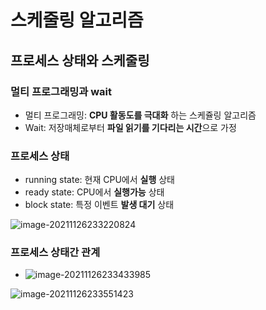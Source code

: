 # 스케줄링 알고리즘

## 프로세스 상태와 스케줄링



### 멀티 프로그래밍과 wait

- 멀티 프로그래밍: **CPU 활동도를 극대화** 하는 스케쥴링 알고리즘
- Wait: 저장매체로부터 **파일 읽기를 기다리는 시간**으로 가정

### 프로세스 상태

- running state: 현재 CPU에서 **실행** 상태
- ready state: CPU에서 **실행가능** 상태
- block state: 특정 이벤트 **발생 대기** 상태

![image-20211126233220824](C:\Users\MIN\TIL\zero-base\1126_OS_SchedulingAlgorithm.assets\image-20211126233220824.png)



### 프로세스 상태간 관계

- ![image-20211126233433985](C:\Users\MIN\TIL\zero-base\1126_OS_SchedulingAlgorithm.assets\image-20211126233433985.png)

![image-20211126233551423](C:\Users\MIN\TIL\zero-base\1126_OS_SchedulingAlgorithm.assets\image-20211126233551423.png)
